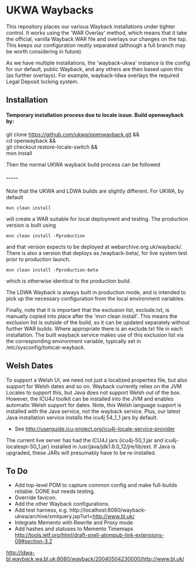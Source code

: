 UKWA Waybacks
=============

This repository places our various Wayback installations under tighter control. It works using the 'WAR Overlay' method, which means that it take the official, vanilla Wayback WAR file and overlays our changes on the top. This keeps our configuration neatly separated (although a full branch may be worth considering in future).

As we have multiple installations, the 'wayback-ukwa' instance is the config for our default, public Wayback, and any others are then based upon this (as further overlays). For example, wayback-ldwa overlays the required Legal Deposit locking system.

Installation
------------

#### Temporary installation process due to locale issue. Build openwayback by:
  git clone https://github.com/ukwa/openwayback.git && \
  cd openwayback && \
  git checkout restore-locale-switch && \
  mvn install

Then the normal UKWA wayback build process can be followed
#### -----


Note that the UKWA and LDWA builds are slightly different. For UKWA, by default

    mvn clean install

will create a WAR suitable for local deployment and testing. The production version is built using

    mvn clean install -Pproduction

and that version expects to be deployed at webarchive.org.uk/wayback/. There is also a version that deploys as /wayback-beta/, for live system test prior to production launch.

    mvn clean install -Pproduction-beta

which is otherwise identical to the production build.

The LDWA Wayback is always built in production mode, and is intended to pick up the necessary configuration from the local environment variables.

Finally, note that it is important that the exclusion list, exclude.txt, is manually copied into place after the 'mvn clean install'. This means the exclusion list is outside of the build, so it can be updated separately without further WAR builds. Where appropriate there is an exclude.txt file in each installation. The built wayback service makes use of this exclusion list via the corresponding environment variable, typically set in /etc/sysconfig/tomcat-wayback.

Welsh Dates
-----------
To support a Welsh UI, we need not just a localized properties file, but also support for Welsh dates and so on. Wayback currently relies on the JVM Locales to support this, but Java does not support Welsh out of the box. However, the ICU4J toolkit can be installed into the JVM and enables automatic Welsh support for dates. Note, this Welsh language support is installed with the Java service, not the wayback service. Plus, our latest Java installation service installs the icu4j 54_1_1 jars by default.

* See http://userguide.icu-project.org/icu4j-locale-service-provider

The current live server has had the ICU4J jars (icu4j-50_1.jar and icu4j-localespi-50_1.jar) installed in /usr/java/jdk1.6.0_12/jre/lib/ext. If Java is upgraded, these JARs will presumably have to be re-installed.


To Do
-----

- Add top-level POM to capture common config and make full-builds reliable. DONE but needs testing.
- Override favicon.
- Add the other Wayback configurations.
- Add test harness, e.g. http://localhost:8080/wayback-ukwa/archive/xmlquery.jsp?url=http://www.bl.uk/
- Integrate Memento with Rewrite and Proxy mode
- Add hashes and statuses to Memento Timemaps http://tools.ietf.org/html/draft-snell-atompub-link-extensions-09#section-3.2


http://ldwa-bl.wayback.wa.bl.uk:8080/wayback/20040504230000/http://www.bl.uk/


